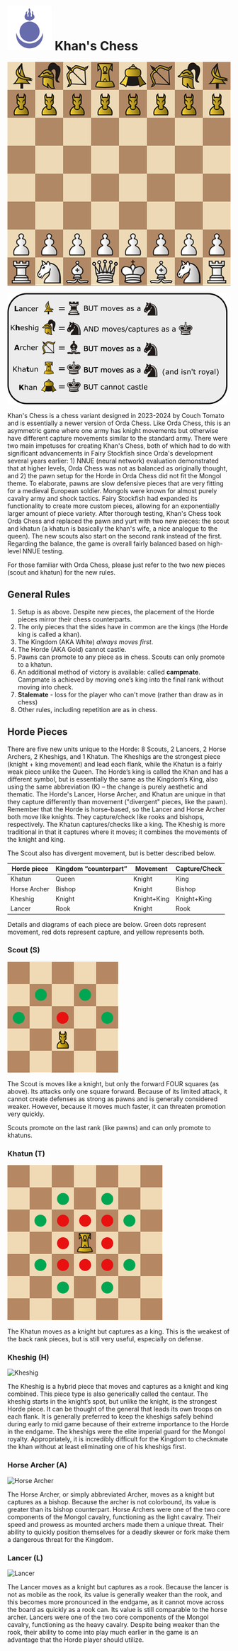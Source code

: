# ![Khans chess](https://github.com/gbtami/pychess-variants/blob/master/static/icons/khans.svg) Khan's Chess

![Khans Chess](https://github.com/gbtami/pychess-variants/blob/master/static/images/CVariantsGuide/Khans.png)

![Legend](https://github.com/gbtami/pychess-variants/blob/master/static/images/CVariantsGuide/KhansLegend.png)

Khan's Chess is a chess variant designed in 2023-2024 by Couch Tomato and is essentially a newer version of Orda Chess. Like Orda Chess, this is an asymmetric game where one army has knight movements but otherwise have different capture movements similar to the standard army. There were two main impetuses for creating Khan's Chess, both of which had to do with significant advancements in Fairy Stockfish since Orda's development several years earlier: 1) NNUE (neural network) evaluation demonstrated that at higher levels, Orda Chess was not as balanced as originally thought, and 2) the pawn setup for the Horde in Orda Chess did not fit the Mongol theme. To elaborate, pawns are slow defensive pieces that are very fitting for a medieval European soldier. Mongols were known for almost purely cavalry army and shock tactics. Fairy Stockfish had expanded its functionality to create more custom pieces, allowing for an exponentially larger amount of piece variety. After thorough testing, Khan's Chess took Orda Chess and replaced the pawn and yurt with two new pieces: the scout and khatun (a khatun is basically the khan's wife, a nice analogue to the queen). The new scouts also start on the second rank instead of the first. Regarding the balance, the game is overall fairly balanced based on high-level NNUE testing.

For those familiar with Orda Chess, please just refer to the two new pieces (scout and khatun) for the new rules.
 
## General Rules
1.	Setup is as above. Despite new pieces, the placement of the Horde pieces mirror their chess counterparts.
2.	The only pieces that the sides have in common are the kings (the Horde king is called a khan).
3.	The Kingdom (AKA White) *always moves first*.
4.	The Horde (AKA Gold) cannot castle.
5.	Pawns can promote to any piece as in chess. Scouts can only promote to a khatun.
6.	An additional method of victory is available: called **campmate**. Campmate is achieved by moving one’s king into the final rank without moving into check.
7.	**Stalemate** - loss for the player who can't move (rather than draw as in chess)
8.	Other rules, including repetition are as in chess.

## Horde Pieces
There are five new units unique to the Horde: 8 Scouts, 2 Lancers, 2 Horse Archers, 2 Kheshigs, and 1 Khatun. The Kheshigs are the strongest piece (knight + king movement) and lead each flank, while the Khatun is a fairly weak piece unlike the Queen. 
The Horde’s king is called the Khan and has a different symbol, but is essentially the same as the Kingdom’s King, also using the same abbreviation (K) – the change is purely aesthetic and thematic. 
The Horde's Lancer, Horse Archer, and Khatun are unique in that they capture differently than movement ("divergent" pieces, like the pawn). Remember that the Horde is horse-based, so the Lancer and Horse Archer both move like knights. They capture/check like rooks and bishops, respectively. The Khatun captures/checks like a king. The Kheshig is more traditional in that it captures where it moves; it combines the movements of the knight and king. 

The Scout also has divergent movement, but is better described below.

**Horde** piece	| **Kingdom** “counterpart”	| Movement | Capture/Check
-- | -- | -- | --
Khatun | Queen | Knight | King
Horse Archer | Bishop | Knight | Bishop
Kheshig | Knight | Knight+King | Knight+King
Lancer | Rook | Knight | Rook

Details and diagrams of each piece are below. Green dots represent movement, red dots represent capture, and yellow represents both.

### Scout (S)

![Scout](https://github.com/gbtami/pychess-variants/blob/master/static/images/CVariantsGuide/Scout.png)
 
The Scout is moves like a knight, but only the forward FOUR squares (as above). Its attacks only one square forward. Because of its limited attack, it cannot create defenses as strong as pawns and is generally considered weaker. However, because it moves much faster, it can threaten promotion very quickly.

Scouts promote on the last rank (like pawns) and can only promote to khatuns.
 
### Khatun (T)

![Khatun](https://github.com/gbtami/pychess-variants/blob/master/static/images/CVariantsGuide/Khatun.png)
 
The Khatun moves as a knight but captures as a king. This is the weakest of the back rank pieces, but is still very useful, especially on defense.

### Kheshig (H)

![Kheshig](https://github.com/gbtami/pychess-variants/blob/master/static/images/CVariantsGuide/Kheshig.png)
 
The Kheshig is a hybrid piece that moves and captures as a knight and king combined. This piece type is also generically called the centaur. The kheshig starts in the knight’s spot, but unlike the knight, is the strongest Horde piece. It can be thought of the general that leads its own troops on each flank. It is generally preferred to keep the kheshigs safely behind during early to mid game because of their extreme importance to the Horde in the endgame.
The kheshigs were the elite imperial guard for the Mongol royalty. Appropriately, it is incredibly difficult for the Kingdom to checkmate the khan without at least eliminating one of his kheshigs first.

### Horse Archer (A)

![Horse Archer](https://github.com/gbtami/pychess-variants/blob/master/static/images/CVariantsGuide/Archer.png)
 
The Horse Archer, or simply abbreviated Archer, moves as a knight but captures as a bishop. Because the archer is not colorbound, its value is greater than its bishop counterpart.
Horse Archers were one of the two core components of the Mongol cavalry, functioning as the light cavalry. Their speed and prowess as mounted archers made them a unique threat. Their ability to quickly position themselves for a deadly skewer or fork make them a dangerous threat for the Kingdom.
 
### Lancer (L)

![Lancer](https://github.com/gbtami/pychess-variants/blob/master/static/images/CVariantsGuide/Lancer.png)
 
The Lancer moves as a knight but captures as a rook. Because the lancer is not as mobile as the rook, its value is generally weaker than the rook, and this becomes more pronounced in the endgame, as it cannot move across the board as quickly as a rook can. Its value is still comparable to the horse archer.
Lancers were one of the two core components of the Mongol cavalry, functioning as the heavy cavalry. Despite being weaker than the rook, their ability to come into play much earlier in the game is an advantage that the Horde player should utilize.

